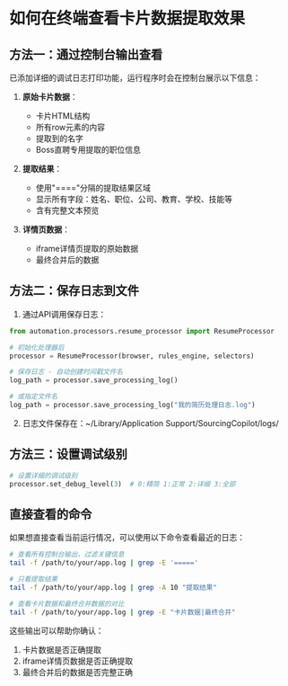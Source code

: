 # 如何在终端查看卡片数据提取效果

## 方法一：通过控制台输出查看

已添加详细的调试日志打印功能，运行程序时会在控制台展示以下信息：

1. **原始卡片数据**：
   - 卡片HTML结构
   - 所有row元素的内容
   - 提取到的名字
   - Boss直聘专用提取的职位信息

2. **提取结果**：
   - 使用"===="分隔的提取结果区域
   - 显示所有字段：姓名、职位、公司、教育、学校、技能等
   - 含有完整文本预览

3. **详情页数据**：
   - iframe详情页提取的原始数据
   - 最终合并后的数据

## 方法二：保存日志到文件

1. 通过API调用保存日志：
```python
from automation.processors.resume_processor import ResumeProcessor

# 初始化处理器后
processor = ResumeProcessor(browser, rules_engine, selectors)

# 保存日志 - 自动创建时间戳文件名
log_path = processor.save_processing_log()

# 或指定文件名
log_path = processor.save_processing_log("我的简历处理日志.log")
```

2. 日志文件保存在：~/Library/Application Support/SourcingCopilot/logs/

## 方法三：设置调试级别

```python
# 设置详细的调试级别
processor.set_debug_level(3)  # 0:精简 1:正常 2:详细 3:全部
```

## 直接查看的命令

如果想直接查看当前运行情况，可以使用以下命令查看最近的日志：

```bash
# 查看所有控制台输出，过滤关键信息
tail -f /path/to/your/app.log | grep -E '====='

# 只看提取结果
tail -f /path/to/your/app.log | grep -A 10 "提取结果"

# 查看卡片数据和最终合并数据的对比
tail -f /path/to/your/app.log | grep -E "卡片数据|最终合并"
```

这些输出可以帮助你确认：
1. 卡片数据是否正确提取
2. iframe详情页数据是否正确提取
3. 最终合并后的数据是否完整正确 